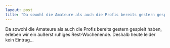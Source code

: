 ```yaml
---
layout: post
title: "Da sowohl die Amateure als auch die Profis bereits gestern gespielt haben, erleben wir ein äußerst ruhiges Rest-Wochenende."
---
```


Da sowohl die Amateure als auch die Profis bereits gestern gespielt haben, erleben wir ein äußerst ruhiges Rest-Wochenende. Deshalb heute leider kein Eintrag...
